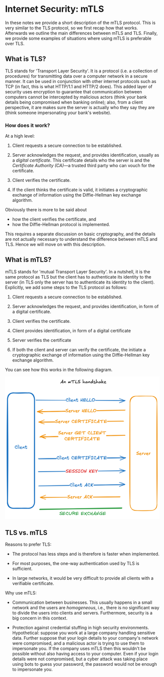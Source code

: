 # Internet Security: mTLS

In these notes we provide a short description of the mTLS protocol. This is very similar to the TLS protocol, so we first recap how that works. Afterwards we outline the main differences between mTLS and TLS. Finally, we provide some examples of situations where using mTLS is preferable over TLS.

## What is TLS?

TLS stands for 'Transport Layer Security'. It is a protocol (i.e. a collection of procedures) for transmitting data over a computer network in a secure manner. It can be used in conjunction with other internet protocols such as TCP (in fact, this is what HTTP/1.1 and HTTP/2 does). This added layer of security uses encryption to guarantee that communication between computers cannot be intercepted by malicious actors (think your bank details being compromised when banking online); also, from a client perspective, it are makes sure the server is actually who they say they are (think someone impersonating your bank's website).  

### How does it work?

At a high level: 

1. Client requests a secure connection to be established.

2. Server acknowledges the request, and provides identification, usually as a *digital certificate*. This certificate details who the server is and the *Certificate Authority (CA)*—a trusted third party who can vouch for the certificate.

3. Client verifies the certificate.

4. If the client thinks the certificate is valid, it initiates a cryptographic exchange of information using the Diffie-Hellman key exchange algorithm.

Obviously there is more to be said about

- how the client verifies the certificate, and
- how the Diffie-Hellman protocol is implemented.

This requires a separate discussion on basic cryptography, and the details are not actually necessary to understand the difference between mTLS and TLS. Hence we will move on with this description.

## What is mTLS?

mTLS stands for 'mutual Transport Layer Security'. In a nutshell, it is the same protocol as TLS but the client has to authenticate its identity to the server (in TLS only the server has to authenticate its identity to the client). Explicitly, we add some steps to the TLS protocol as follows:

1. Client requests a secure connection to be established.

2. Server acknowledges the request, and provides identification, in form of a digital certificate.

3. Client verifies the certificate.

4. Client provides identification, in form of a digital certificate

5. Server verifies the certificate 

6. If both the client and server can verify the certificate, the initiate a cryptographic exchange of information using the Diffie-Hellman key exchange algorithm.

You can see how this works in the following diagram.

![](./mTLS-diagram.png)


## TLS vs. mTLS

Reasons to prefer TLS:

- The protocol has less steps and is therefore is faster when implemented.

- For most purposes, the one-way authentication used by TLS is sufficient. 

- In large networks, it would be very difficult to provide all clients with a verifiable certificate.

Why use mTLS:

- Communication between businesses. This usually happens in a small network and the users are *homogeneous*, i.e., there is no significant way to divide the users into clients and servers. Furthermore, security is a big concern in this context.

- Protection against credential stuffing in high security environments. Hypothetical: suppose you work at a large company handling sensitive data. Further suppose that your login details to your company's network were compromised, and a malicious actor is trying to use them to impersonate you. If the company uses mTLS then this wouldn't be possible without also having access to your computer. Even if your login details were not compromised, but a cyber attack was taking place using bots to guess your password, the password would not be enough to impersonate you.
